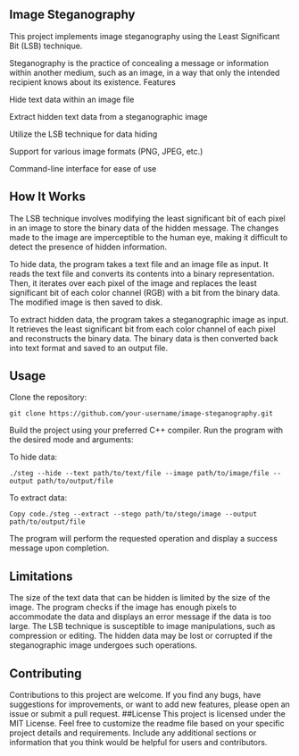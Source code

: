 ## Image Steganography

This project implements image steganography using the Least Significant Bit (LSB) technique. 

Steganography is the practice of concealing a message or information within another medium, such as an image, in a way that only the intended recipient knows about its existence.
Features

Hide text data within an image file

Extract hidden text data from a steganographic image

Utilize the LSB technique for data hiding

Support for various image formats (PNG, JPEG, etc.)

Command-line interface for ease of use

## How It Works

The LSB technique involves modifying the least significant bit of each pixel in an image to store the binary data of the hidden message. The changes made to the image are imperceptible to the human eye, making it difficult to detect the presence of hidden information.

To hide data, the program takes a text file and an image file as input. It reads the text file and converts its contents into a binary representation. Then, it iterates over each pixel of the image and replaces the least significant bit of each color channel (RGB) with a bit from the binary data. The modified image is then saved to disk.

To extract hidden data, the program takes a steganographic image as input. It retrieves the least significant bit from each color channel of each pixel and reconstructs the binary data. The binary data is then converted back into text format and saved to an output file.

## Usage

Clone the repository:
```shell
git clone https://github.com/your-username/image-steganography.git
```
Build the project using your preferred C++ compiler.
Run the program with the desired mode and arguments:

To hide data:
```shell
./steg --hide --text path/to/text/file --image path/to/image/file --output path/to/output/file
```
To extract data:
```shell
Copy code./steg --extract --stego path/to/stego/image --output path/to/output/file
```


The program will perform the requested operation and display a success message upon completion.

## Limitations

The size of the text data that can be hidden is limited by the size of the image. The program checks if the image has enough pixels to accommodate the data and displays an error message if the data is too large.
The LSB technique is susceptible to image manipulations, such as compression or editing. The hidden data may be lost or corrupted if the steganographic image undergoes such operations.

## Contributing
Contributions to this project are welcome. If you find any bugs, have suggestions for improvements, or want to add new features, please open an issue or submit a pull request.
##License
This project is licensed under the MIT License.
Feel free to customize the readme file based on your specific project details and requirements. Include any additional sections or information that you think would be helpful for users and contributors.
